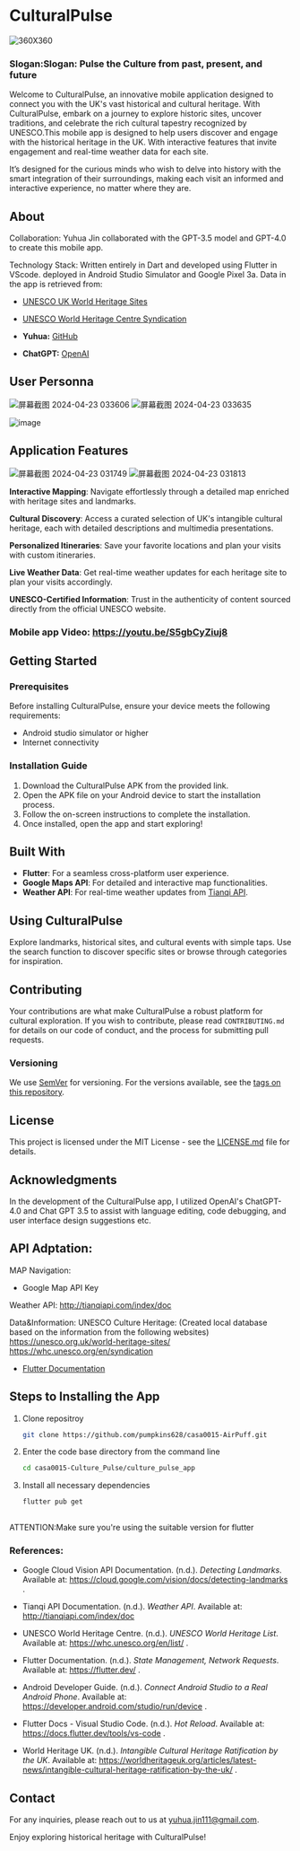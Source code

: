 # CulturalPulse

![360X360](https://github.com/ucfninf/casa0015-Culture-Pulse/assets/146268411/6b627036-209a-4a07-9692-fced887414e6)

### Slogan:Slogan: Pulse the Culture from past, present, and future 

Welcome to CulturalPulse, an innovative mobile application designed to connect you with the UK's vast historical and cultural heritage. With CulturalPulse, embark on a journey to explore historic sites, uncover traditions, and celebrate the rich cultural tapestry recognized by UNESCO.This mobile app is designed to help users discover and engage with the historical heritage in the UK. With interactive features that invite engagement and real-time weather data for each site.

It’s designed for the curious minds who wish to delve into history with the smart integration of their surroundings, making each visit an informed and interactive experience, no matter where they are.

## About 

Collaboration: Yuhua Jin collaborated with the GPT-3.5 model and GPT-4.0 to create this mobile app.

Technology Stack: Written entirely in Dart and developed using Flutter in VScode.
                  deployed in Android Studio Simulator and Google Pixel 3a.
Data in the app is retrieved from:
- [UNESCO UK World Heritage Sites](https://unesco.org.uk/world-heritage-sites/)
- [UNESCO World Heritage Centre Syndication](https://whc.unesco.org/en/syndication)
                  
- **Yuhua:** [GitHub](https://github.com/ucfninf/casa0015-Culture-Pulse)

- **ChatGPT:** [OpenAI](https://www.openai.com/)

## User Personna
![屏幕截图 2024-04-23 033606](https://github.com/ucfninf/casa0015-Culture-Pulse/assets/146268411/978fa23f-f325-4430-a15a-8805e57521de)
![屏幕截图 2024-04-23 033635](https://github.com/ucfninf/casa0015-Culture-Pulse/assets/146268411/56eb15b6-3bc0-4fe1-bc4a-c84662146772)

![image](https://github.com/ucfninf/casa0015-Culture-Pulse/assets/146268411/37bc1757-2ff5-426c-81e7-757718f8f414)

## Application Features
![屏幕截图 2024-04-23 031749](https://github.com/ucfninf/casa0015-Culture-Pulse/assets/146268411/4fa98a93-67db-4fba-afab-30443d77050d)
![屏幕截图 2024-04-23 031813](https://github.com/ucfninf/casa0015-Culture-Pulse/assets/146268411/b4e01790-2c16-4f78-a4d5-fe44ccb30d04)


**Interactive Mapping**: Navigate effortlessly through a detailed map enriched with heritage sites and landmarks.

**Cultural Discovery**: Access a curated selection of UK's intangible cultural heritage, each with detailed descriptions and multimedia presentations.

**Personalized Itineraries**: Save your favorite locations and plan your visits with custom itineraries.

**Live Weather Data**: Get real-time weather updates for each heritage site to plan your visits accordingly.

**UNESCO-Certified Information**: Trust in the authenticity of content sourced directly from the official UNESCO website.


### Mobile app Video: https://youtu.be/S5gbCyZiuj8 


## Getting Started


### Prerequisites
Before installing CulturalPulse, ensure your device meets the following requirements:
- Android studio simulator  or higher
- Internet connectivity

### Installation Guide
1. Download the CulturalPulse APK from the provided link.
2. Open the APK file on your Android device to start the installation process.
3. Follow the on-screen instructions to complete the installation.
4. Once installed, open the app and start exploring!

## Built With
- **Flutter**: For a seamless cross-platform user experience.
- **Google Maps API**: For detailed and interactive map functionalities.
- **Weather API**: For real-time weather updates from [Tianqi API](http://tianqiapi.com/index/doc).

## Using CulturalPulse

Explore landmarks, historical sites, and cultural events with simple taps. Use the search function to discover specific sites or browse through categories for inspiration.

## Contributing

Your contributions are what make CulturalPulse a robust platform for cultural exploration. If you wish to contribute, please read `CONTRIBUTING.md` for details on our code of conduct, and the process for submitting pull requests.

### Versioning

We use [SemVer](http://semver.org/) for versioning. For the versions available, see the [tags on this repository](https://github.com/ucfninf/casa0015-Culture-Pulse/tags).


## License

This project is licensed under the MIT License - see the [LICENSE.md](LICENSE.md) file for details.

## Acknowledgments

In the development of the CulturalPulse app, I utilized OpenAI's ChatGPT-4.0 and Chat GPT 3.5 to assist with language editing, code debugging, and user interface design suggestions etc.

## API Adptation:
MAP Navigation:
 -  Google Map API Key

Weather API:
http://tianqiapi.com/index/doc 

Data&Information: UNESCO Culture Heritage: (Created local database based on the information from the following websites)
  https://unesco.org.uk/world-heritage-sites/
  https://whc.unesco.org/en/syndication  

- [Flutter Documentation](https://flutter.dev/docs)

## Steps to Installing the App
1. Clone repositroy
   ```bash
   git clone https://github.com/pumpkins628/casa0015-AirPuff.git
2. Enter the code base directory from the command line
   ```bash
   cd casa0015-Culture_Pulse/culture_pulse_app
3. Install all necessary dependencies
   ```bash
   flutter pub get
 
 ATTENTION:Make sure you're using the suitable version for flutter 
 
### References:

- Google Cloud Vision API Documentation. (n.d.). *Detecting Landmarks*. Available at: https://cloud.google.com/vision/docs/detecting-landmarks .

- Tianqi API Documentation. (n.d.). *Weather API*. Available at: http://tianqiapi.com/index/doc 
- UNESCO World Heritage Centre. (n.d.). *UNESCO World Heritage List*. Available at: https://whc.unesco.org/en/list/ .

- Flutter Documentation. (n.d.). *State Management, Network Requests*. Available at: https://flutter.dev/ .

- Android Developer Guide. (n.d.). *Connect Android Studio to a Real Android Phone*. Available at: https://developer.android.com/studio/run/device .

- Flutter Docs - Visual Studio Code. (n.d.). *Hot Reload*. Available at: https://docs.flutter.dev/tools/vs-code .

- World Heritage UK. (n.d.). *Intangible Cultural Heritage Ratification by the UK*. Available at: https://worldheritageuk.org/articles/latest-news/intangible-cultural-heritage-ratification-by-the-uk/ .

## Contact

For any inquiries, please reach out to us at [yuhua.jin111@gmail.com](jin_jin_space).

Enjoy exploring historical heritage with CulturalPulse!




